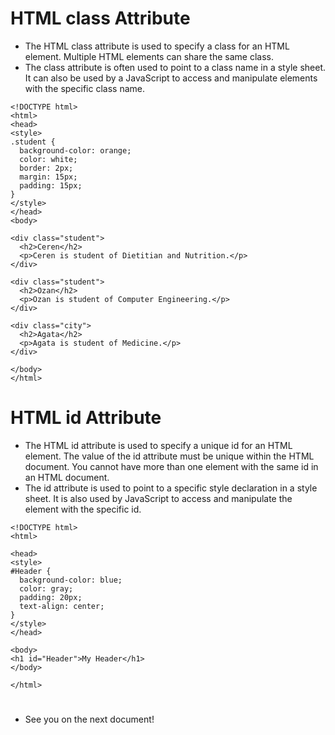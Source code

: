 # HTML class Attribute
* The HTML class attribute is used to specify a class for an HTML element. Multiple HTML elements can share the same class.
* The class attribute is often used to point to a class name in a style sheet. It can also be used by a JavaScript to access and manipulate elements with the specific class name.

```
<!DOCTYPE html>
<html>
<head>
<style>
.student {
  background-color: orange;
  color: white;
  border: 2px;
  margin: 15px;
  padding: 15px;
}
</style>
</head>
<body>

<div class="student">
  <h2>Ceren</h2>
  <p>Ceren is student of Dietitian and Nutrition.</p>
</div>

<div class="student">
  <h2>Ozan</h2>
  <p>Ozan is student of Computer Engineering.</p>
</div>

<div class="city">
  <h2>Agata</h2>
  <p>Agata is student of Medicine.</p>
</div>

</body>
</html> 
```
  
# HTML id Attribute
* The HTML id attribute is used to specify a unique id for an HTML element. The value of the id attribute must be unique within the HTML document. You cannot have more than one element with the same id in an HTML document.
* The id attribute is used to point to a specific style declaration in a style sheet. It is also used by JavaScript to access and manipulate the element with the specific id.
```
<!DOCTYPE html>
<html>

<head>
<style>
#Header {
  background-color: blue;
  color: gray;
  padding: 20px;
  text-align: center;
}
</style>
</head>

<body>
<h1 id="Header">My Header</h1>
</body>

</html> 
```
#
* See you on the next document!